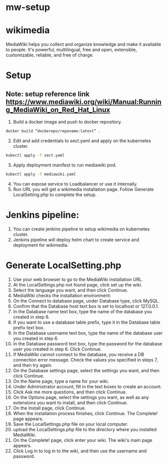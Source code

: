 # mw-setup
# wikimedia
MediaWiki helps you collect and organize knowledge and make it available to people. It's powerful, multilingual, free and open, extensible, customizable, reliable, and free of charge.

# Setup
## Note: setup reference link https://www.mediawiki.org/wiki/Manual:Running_MediaWiki_on_Red_Hat_Linux

1. Build a docker image and push to docker repository.
 ```bash
 docker build “dockerepo/reponame:latest” .
 ```
2. Edit and add credentials to sect.yaml and apply on the kubernetes cluster.
 ```bash
 kubectl apply -f sect.yaml
   ```
3. Apply deployment manifest to run mediawiki pod.
 ```bash
 kubectl apply -f mediawiki.yaml
  ```
4. You can expose service to Loadbalancer or use it internally.
5. Run URL you will get a wikimedia installation page. Follow Generate LocalSetting.php to complete the setup.

# Jenkins pipeline:
1. You can create jenkins pipeline to setup wikimedia on kubernetes cluster.
2. Jenkins pipeline will deploy helm chart to create service and deployment for wikimedia.


# Generate LocalSetting.php
1. Use your web browser to go to the MediaWiki installation URL.
2. At the LocalSettings.php not found page, click set up the wiki.
3. Select the language you want, and then click Continue.
4. MediaWiki checks the installation environment:
5. On the Connect to database page, under Database type, click MySQL.
6. Confirm that the Database host text box is set to localhost or 127.0.0.1.
7. In the Database name text box, type the name of the database you created in step 6.
8. If you want to use a database table prefix, type it in the Database table prefix text box.
9. In the Database username text box, type the name of the database user you created in step 6.
10. In the Database password text box, type the password for the database user you created in step 6.
Click Continue.
11. If MediaWiki cannot connect to the database, you receive a DB connection error message. Check the values you specified in steps 7, and then try again.
12. On the Database settings page, select the settings you want, and then click Continue.
13. On the Name page, type a name for your wiki.
14. Under Administrator account, fill in the text boxes to create an account.
15. Click Ask me more questions, and then click Continue.
16. On the Options page, select the settings you want, as well as any extensions you want to install, and then click Continue.
17. On the Install page, click Continue.
18. When the installation process finishes, click Continue. The Complete! page appears.
19. Save the LocalSettings.php file on your local computer.
20. upload the LocalSettings.php file to the directory where you installed MediaWiki.
21. On the Complete! page, click enter your wiki. The wiki's main page appears.
22. Click Log in to log in to the wiki, and then use the username and password.

